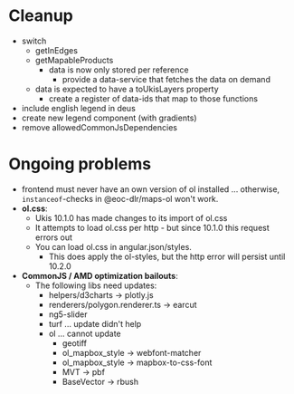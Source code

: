# Cleanup

- switch
    - getInEdges
    - getMapableProducts
        - data is now only stored per reference
            - provide a data-service that fetches the data on demand
    - data is expected to have a toUkisLayers property
        - create a register of data-ids that map to those functions
- include english legend in deus
- create new legend component (with gradients)
- remove allowedCommonJsDependencies



# Ongoing problems
- frontend must never have an own version of ol installed ... otherwise, `instanceof`-checks in @eoc-dlr/maps-ol won't work.
- **ol.css**: 
    - Ukis 10.1.0 has made changes to its import of ol.css
    - It attempts to load ol.css per http - but since 10.1.0 this request errors out
    - You can load ol.css in angular.json/styles. 
        - This does apply the ol-styles, but the http error will persist until 10.2.0
- **CommonJS / AMD optimization bailouts**:
    - The following libs need updates:
        - helpers/d3charts -> plotly.js
        - renderers/polygon.renderer.ts -> earcut
        - ng5-slider
        - turf ... update didn't help
        - ol ... cannot update
            - geotiff
            - ol_mapbox_style -> webfont-matcher
            - ol_mapbox_style -> mapbox-to-css-font
            - MVT -> pbf
            - BaseVector -> rbush

